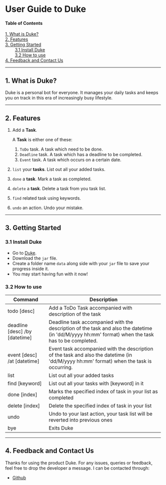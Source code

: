 # User Guide to Duke

#### Table of Contents

<a href="#1">1. What is Duke?</a>
<br />
<a href="#2">2. Features</a>
<br />
<a href="#3">3. Getting Started</a>
<br/>
&nbsp;&nbsp;&nbsp;&nbsp;&nbsp;&nbsp;&nbsp;&nbsp;<a href="#3.1">3.1 Install Duke</a>
<br/>
&nbsp;&nbsp;&nbsp;&nbsp;&nbsp;&nbsp;&nbsp;&nbsp;<a href="#3.1">3.2 How to use</a>
<br />
<a href="#4">4. Feedback and Contact Us</a>

---
## <a id="1">1. What is Duke?</a>
Duke is a personal bot for everyone. It manages your daily tasks and keeps you on
track in this era of increasingly busy lifestyle.

---
## <a id="2">2. Features</a>
1. Add a **Task**.
       
    A **Task** is either one of these:
    1. `ToDo` task. A task which need to be done.
    1. `Deadline` task. A task which has a deadline to be completed.
    1. `Event` task. A task which occurs on a certain date.
    
1. `list` your **tasks**. List out all your added tasks.

1. `done` a **task**. Mark a task as completed.

1. `delete` a **task**. Delete a task from you task list.

1. `find` related task using keywords.

1. `undo` an action. Undo your mistake.  

---
## <a id="3">3. Getting Started</a>

### <a id="3.1"> 3.1 Install Duke</a>
* Go to [Duke](https://github.com/honhaochen/duke/releases/tag/A-Release). 
* Download the `jar` file.
* Create a folder name `data` along side with your `jar` file to save your progress inside it.
* You may start having fun with it now! 

### <a id="3.2">3.2 How to use</a>

Command | Description
----------- | -----------
todo [desc]                    | Add a ToDo Task accompanied with description of the task
deadline [desc] /by [datetime] | Deadline task accompanied with the description of the task and also the datetime (in 'dd/M/yyyy hh:mm' format) when the task has to be completed.
event [desc] /at [datetime]    | Event task accompanied with the description of the task and also the datetime (in 'dd/M/yyyy hh:mm' format) when the task is occurring.
list                           | List out all your added tasks
find [keyword]                 | List out all your tasks with [keyword] in it
done [index]                   | Marks the specified index of task in your list as completed
delete [index]                 | Delete the specified index of task in your list
undo                           | Undo to your last action, your task list will be reverted into previous ones
bye                            | Exits Duke

---
## <a id="4">4. Feedback and Contact Us</a>

Thanks for using the product Duke. For any issues, queries or feedback, feel free to drop the developer a message. I can be contacted through:
* [Github](https://github.com/honhaochen)



